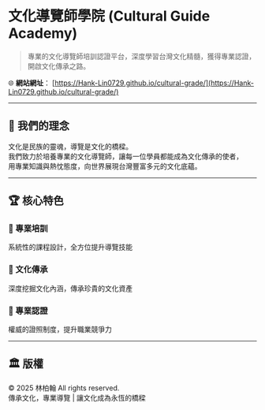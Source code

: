 # 文化導覽師學院 (Cultural Guide Academy)

> 專業的文化導覽師培訓認證平台，深度學習台灣文化精髓，獲得專業認證，開啟文化傳承之路。

🌐 **網站網址**： [https://Hank-Lin0729.github.io/cultural-grade/](https://Hank-Lin0729.github.io/cultural-grade/)

---

## 🎯 我們的理念
文化是民族的靈魂，導覽是文化的橋樑。  
我們致力於培養專業的文化導覽師，讓每一位學員都能成為文化傳承的使者，  
用專業知識與熱忱態度，向世界展現台灣豐富多元的文化底蘊。

---

## 🏆 核心特色

### 🎯 專業培訓
系統性的課程設計，全方位提升導覽技能

### 🤝 文化傳承
深度挖掘文化內涵，傳承珍貴的文化資產

### 🌟 專業認證
權威的證照制度，提升職業競爭力


---

## 🏛️ 版權
© 2025 林柏翰 All rights reserved.  
傳承文化，專業導覽 | 讓文化成為永恆的橋樑

